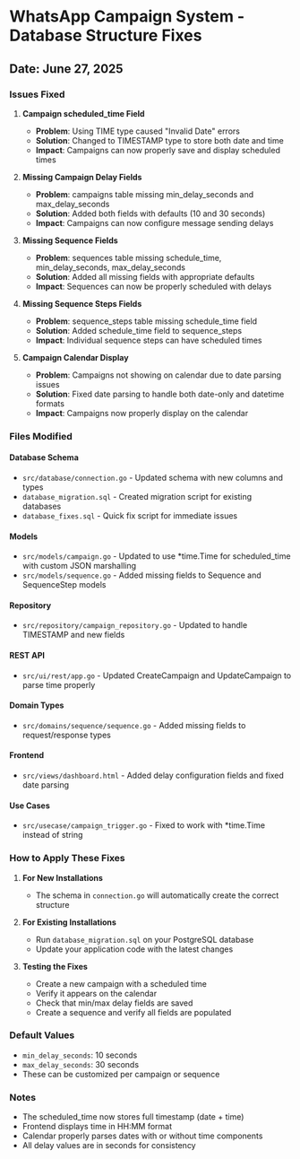# WhatsApp Campaign System - Database Structure Fixes
## Date: June 27, 2025

### Issues Fixed

1. **Campaign scheduled_time Field**
   - **Problem**: Using TIME type caused "Invalid Date" errors
   - **Solution**: Changed to TIMESTAMP type to store both date and time
   - **Impact**: Campaigns can now properly save and display scheduled times

2. **Missing Campaign Delay Fields**
   - **Problem**: campaigns table missing min_delay_seconds and max_delay_seconds
   - **Solution**: Added both fields with defaults (10 and 30 seconds)
   - **Impact**: Campaigns can now configure message sending delays

3. **Missing Sequence Fields**
   - **Problem**: sequences table missing schedule_time, min_delay_seconds, max_delay_seconds
   - **Solution**: Added all missing fields with appropriate defaults
   - **Impact**: Sequences can now be properly scheduled with delays

4. **Missing Sequence Steps Fields**
   - **Problem**: sequence_steps table missing schedule_time field
   - **Solution**: Added schedule_time field to sequence_steps
   - **Impact**: Individual sequence steps can have scheduled times

5. **Campaign Calendar Display**
   - **Problem**: Campaigns not showing on calendar due to date parsing issues
   - **Solution**: Fixed date parsing to handle both date-only and datetime formats
   - **Impact**: Campaigns now properly display on the calendar

### Files Modified

#### Database Schema
- `src/database/connection.go` - Updated schema with new columns and types
- `database_migration.sql` - Created migration script for existing databases
- `database_fixes.sql` - Quick fix script for immediate issues

#### Models
- `src/models/campaign.go` - Updated to use *time.Time for scheduled_time with custom JSON marshalling
- `src/models/sequence.go` - Added missing fields to Sequence and SequenceStep models

#### Repository
- `src/repository/campaign_repository.go` - Updated to handle TIMESTAMP and new fields

#### REST API
- `src/ui/rest/app.go` - Updated CreateCampaign and UpdateCampaign to parse time properly

#### Domain Types
- `src/domains/sequence/sequence.go` - Added missing fields to request/response types

#### Frontend
- `src/views/dashboard.html` - Added delay configuration fields and fixed date parsing

#### Use Cases
- `src/usecase/campaign_trigger.go` - Fixed to work with *time.Time instead of string

### How to Apply These Fixes

1. **For New Installations**
   - The schema in `connection.go` will automatically create the correct structure

2. **For Existing Installations**
   - Run `database_migration.sql` on your PostgreSQL database
   - Update your application code with the latest changes

3. **Testing the Fixes**
   - Create a new campaign with a scheduled time
   - Verify it appears on the calendar
   - Check that min/max delay fields are saved
   - Create a sequence and verify all fields are populated

### Default Values
- `min_delay_seconds`: 10 seconds
- `max_delay_seconds`: 30 seconds
- These can be customized per campaign or sequence

### Notes
- The scheduled_time now stores full timestamp (date + time)
- Frontend displays time in HH:MM format
- Calendar properly parses dates with or without time components
- All delay values are in seconds for consistency
